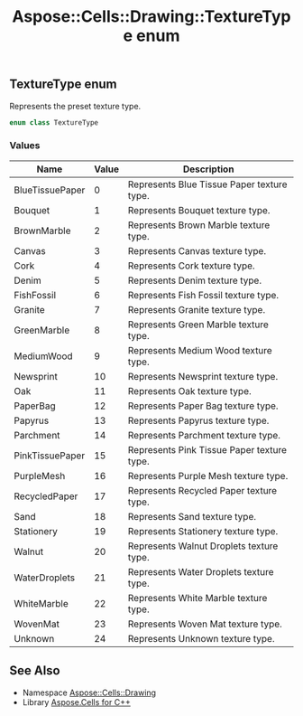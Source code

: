 ﻿---
title: Aspose::Cells::Drawing::TextureType enum
linktitle: TextureType
second_title: Aspose.Cells for C++ API Reference
description: 'Aspose::Cells::Drawing::TextureType enum. Represents the preset texture type in C++.'
type: docs
weight: 11600
url: /cpp/aspose.cells.drawing/texturetype/
---
## TextureType enum


Represents the preset texture type.

```cpp
enum class TextureType
```

### Values

| Name | Value | Description |
| --- | --- | --- |
| BlueTissuePaper | 0 | Represents Blue Tissue Paper texture type. |
| Bouquet | 1 | Represents Bouquet texture type. |
| BrownMarble | 2 | Represents Brown Marble texture type. |
| Canvas | 3 | Represents Canvas texture type. |
| Cork | 4 | Represents Cork texture type. |
| Denim | 5 | Represents Denim texture type. |
| FishFossil | 6 | Represents Fish Fossil texture type. |
| Granite | 7 | Represents Granite texture type. |
| GreenMarble | 8 | Represents Green Marble texture type. |
| MediumWood | 9 | Represents Medium Wood texture type. |
| Newsprint | 10 | Represents Newsprint texture type. |
| Oak | 11 | Represents Oak texture type. |
| PaperBag | 12 | Represents Paper Bag texture type. |
| Papyrus | 13 | Represents Papyrus texture type. |
| Parchment | 14 | Represents Parchment texture type. |
| PinkTissuePaper | 15 | Represents Pink Tissue Paper texture type. |
| PurpleMesh | 16 | Represents Purple Mesh texture type. |
| RecycledPaper | 17 | Represents Recycled Paper texture type. |
| Sand | 18 | Represents Sand texture type. |
| Stationery | 19 | Represents Stationery texture type. |
| Walnut | 20 | Represents Walnut Droplets texture type. |
| WaterDroplets | 21 | Represents Water Droplets texture type. |
| WhiteMarble | 22 | Represents White Marble texture type. |
| WovenMat | 23 | Represents Woven Mat texture type. |
| Unknown | 24 | Represents Unknown texture type. |

## See Also

* Namespace [Aspose::Cells::Drawing](../)
* Library [Aspose.Cells for C++](../../)
